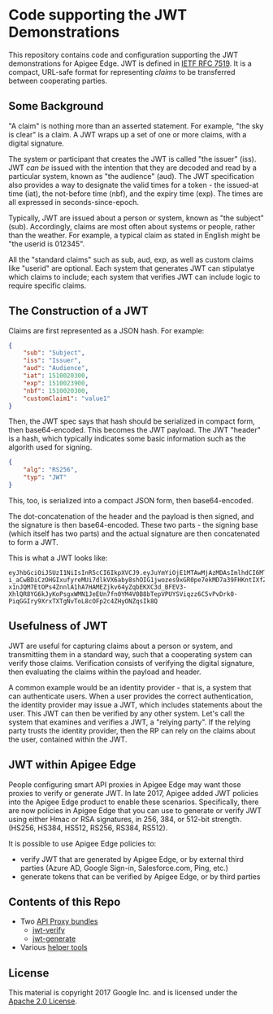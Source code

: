 # Code supporting the JWT Demonstrations

This repository contains code and configuration supporting the JWT demonstrations for
Apigee Edge. JWT is defined in [IETF RFC 7519](https://tools.ietf.org/html/rfc7519). It
is a compact, URL-safe format for representing *claims* to be transferred between
cooperating parties.

## Some Background

"A claim" is nothing more than an asserted statement. For example, "the sky is clear" is
a claim. A JWT wraps up a set of one or more claims, with a digital signature.

The system or participant that creates the JWT is called "the issuer" (iss). JWT _can
be_ issued with the intention that they are decoded and read by a particular system,
known as "the audience" (aud).  The JWT specification also provides a way to designate
the valid times for a token - the issued-at time (iat), the not-before time (nbf), and
the expiry time (exp). The times are all expressed in seconds-since-epoch.

Typically, JWT are issued about a person or system, known as "the subject"
(sub). Accordingly, claims are most often about systems or people, rather than the
weather. For example, a typical claim as stated in English might be "the userid is
012345".

All the "standard claims" such as sub, aud, exp, as well as custom claims like "userid"
are optional. Each system that generates JWT can stipulatye which claims to include;
each system that verifies JWT can include logic to require specific claims.

## The Construction of a JWT

Claims are first represented as a JSON hash. For example:

```json
{
    "sub": "Subject",
    "iss": "Issuer",
    "aud": "Audience",
    "iat": 1510020300,
    "exp": 1510023900,
    "nbf": 1510020300,
    "customClaim1": "value1"
}
```

Then, the JWT spec says that hash should be serialized in compact form, then base64-encoded. This becomes the JWT payload.
The JWT "header" is a hash, which typically indicates some basic information such as the algorith used for signing.

```json
{
    "alg": "RS256",
    "typ": "JWT"
}
```

This, too, is serialized into a compact JSON form, then base64-encoded.

The dot-concatenation of the header and the payload is then signed, and the signature is then base64-encoded. These two parts - the signing base (which itself has two parts) and the actual signature are then concatenated to form a JWT.

This is what a JWT looks like:

```
eyJhbGciOiJSUzI1NiIsInR5cCI6IkpXVCJ9.eyJuYmYiOjE1MTAwMjAzMDAsImlhdCI6MTUxMDAyMDMwMCwic3ViIjoiU3ViamVjdCIsImlzcyI6Iklzc3VlciIsImF1ZCI6IkF1ZGllbmNlIiwiZXhwIjoxNTEwMDIzOTAwLCJjdXN0b21DbGFpbTEiOiJ2YWx1ZTEifQ.akW3MHTRAnWIPdrD14XYcQKFxDqQ7ztqqS1iLUZfQcQJusi805JhlhBmYZ7axQn2DFBvRsk-i_aCwBDiCzOHGIxufyreMUi7dlkVX6aby8shOIG1jwozes9xGR0pe7ekMD7a39FHKntIXfZEZXE0fxFTIjeG0F7Ui8gL8v8pMIX_SRmK6uEPv0gUStQI-x1nJQM7EtOPs4ZnnlA1hA7HAMEZjkv64yZqbEKXC3d_BFEV3-XhlQR8YG6kJyKoPsgxWMN1JeEUn7fn0YM4V0B8bTepVPUYSViqzz6C5vPvDrk0-PiqGGIry9XrxTXTgNvToL8cOFp2c4ZHyONZqsIk8Q
```

## Usefulness of JWT

JWT are useful for capturing claims about a person or system, and transmitting them in a
standard way, such that a cooperating system can verify those claims.  Verification
consists of verifying the digital signature, then evaluating the claims within the
payload and header.

A common example would be an identity provider - that is, a system that can authenticate
users.  When a user provides the correct authentication, the identity provider may issue
a JWT, which includes statements about the user. This JWT can then be verified by any
other system. Let's call the system that examines and verifies a JWT, a "relying party".
If the relying party trusts the identity provider, then the RP can rely on the claims
about the user, contained within the JWT.


## JWT within Apigee Edge

People configuring smart API proxies in Apigee Edge may want those proxies to verify or
generate JWT.  In late 2017, Apigee added JWT policies into the Apigee Edge product to
enable these scenarios. Specifically, there are now policies in Apigee Edge that you can
use to generate or verify JWT using either Hmac or RSA signatures, in 256, 384, or
512-bit strength.  (HS256, HS384, HS512, RS256, RS384, RS512).

It is possible to use Apigee Edge policies to:
- verify JWT that are generated by Apigee Edge, or by external third parties (Azure AD, Google Sign-in, Salesforce.com, Ping, etc.)
- generate tokens that can be verified by Apigee Edge, or by third parties


## Contents of this Repo

* Two [API Proxy bundles](./proxy-bundles)
  - [jwt-verify](./proxy-bundles/verify)
  - [jwt-generate](./proxy-bundles/generate)
* Various [helper tools](./tools)


## License

This material is copyright 2017 Google Inc.
and is licensed under the [Apache 2.0 License](LICENSE).


